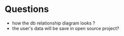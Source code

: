 # Questions

- how the db relationship diagram looks ?
- the user's data will be save in open source project?
